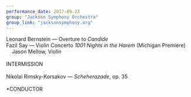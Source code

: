 ```yaml
---
performance_date: 2017-09-23
group: "Jackson Symphony Orchestra"
group_link: "jacksonsymphony.org"
---
```

Leonard Bernstein — Overture to _Candide_<br/>
Fazil Say — Violin Concerto _1001 Nights in the Harem_ (Michigan Premiere)<br/>
&nbsp;&nbsp;&nbsp;&nbsp;Jason Mellow, Violin<br/>
<br/>
INTERMISSION<br/>
<br/>
Nikolai Rimsky-Korsakov — _Scheherazade_, op. 35<br/>
<br/>
*CONDUCTOR

